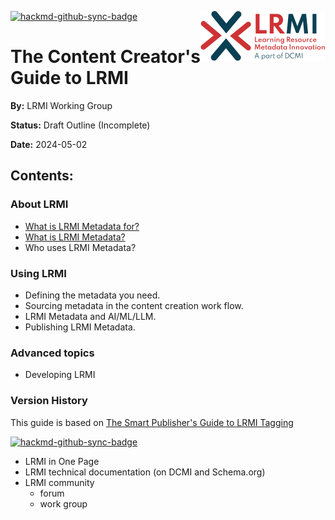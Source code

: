 [![hackmd-github-sync-badge](https://hackmd.io/qHforXA3Q4Cm052G98qafA/badge)](https://hackmd.io/qHforXA3Q4Cm052G98qafA)
<img src="images/LRMI_400t.png" align="right" width="200" height="80">
# The Content Creator's Guide to LRMI
**By:** LRMI Working Group

**Status:** Draft Outline (Incomplete)

**Date:** 2024-05-02

## Contents:
### About LRMI
- [What is LRMI Metadata for?](what-is-lrmi-metadata-for)
- [What is LRMI Metadata?]()
- Who uses LRMI Metadata?

### Using LRMI
- Defining the metadata you need.
- Sourcing metadata in the content creation work flow.
- LRMI Metadata and AI/ML/LLM.
- Publishing LRMI Metadata.

### Advanced topics
- Developing LRMI



### Version History
This guide is based on [The Smart Publisher's Guide to LRMI Tagging](https://www.dublincore.org/resources/lrmi/Smart-Publishers-Guide-FINAL-for-Web1.pdf)

[![hackmd-github-sync-badge](https://hackmd.io/qHforXA3Q4Cm052G98qafA/badge)](https://hackmd.io/qHforXA3Q4Cm052G98qafA)

* LRMI in One Page
* LRMI technical documentation (on DCMI and Schema.org)
* LRMI community
    * forum
    * work group


